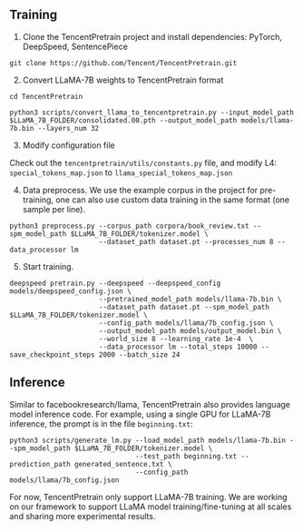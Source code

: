 
## Training

1. Clone the TencentPretrain project and install dependencies: PyTorch, DeepSpeed, SentencePiece

```
git clone https://github.com/Tencent/TencentPretrain.git
```

2. Convert LLaMA-7B weights to TencentPretrain format

```
cd TencentPretrain

python3 scripts/convert_llama_to_tencentpretrain.py --input_model_path $LLaMA_7B_FOLDER/consolidated.00.pth --output_model_path models/llama-7b.bin --layers_num 32
```

3. Modify configuration file

Check out the `tencentpretrain/utils/constants.py` file, and modify L4: `special_tokens_map.json` to `llama_special_tokens_map.json`

4. Data preprocess. We use the example corpus in the project for pre-training, one can also use custom data training in the same format (one sample per line).

```
python3 preprocess.py --corpus_path corpora/book_review.txt --spm_model_path $LLaMA_7B_FOLDER/tokenizer.model \
                      --dataset_path dataset.pt --processes_num 8 --data_processor lm
```

5. Start training.

```
deepspeed pretrain.py --deepspeed --deepspeed_config models/deepspeed_config.json \
                      --pretrained_model_path models/llama-7b.bin \
                      --dataset_path dataset.pt --spm_model_path $LLaMA_7B_FOLDER/tokenizer.model \
                      --config_path models/llama/7b_config.json \
                      --output_model_path models/output_model.bin \
                      --world_size 8 --learning_rate 1e-4  \
                      --data_processor lm --total_steps 10000 --save_checkpoint_steps 2000 --batch_size 24
```

## Inference

Similar to facebookresearch/llama, TencentPretrain also provides language model inference code. 
For example, using a single GPU for LLaMA-7B inference, the prompt is in the file `beginning.txt`:

```
python3 scripts/generate_lm.py --load_model_path models/llama-7b.bin --spm_model_path $LLaMA_7B_FOLDER/tokenizer.model \
                               --test_path beginning.txt --prediction_path generated_sentence.txt \
                               --config_path models/llama/7b_config.json 
```

For now, TencentPretrain only support LLaMA-7B training. We are working on our framework to support LLaMA model training/fine-tuning at all scales and sharing more experimental results.